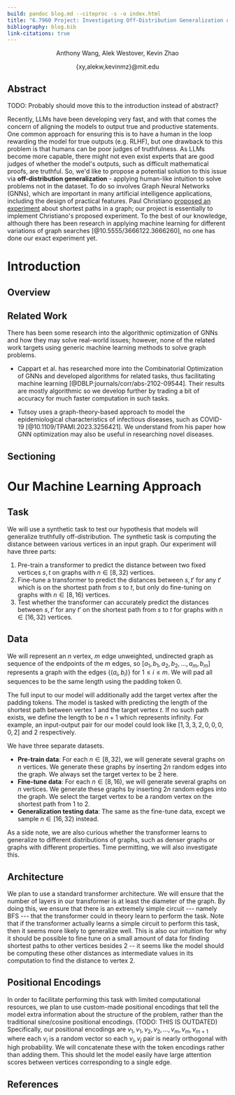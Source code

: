 ```yaml
---
build: pandoc blog.md --citeproc -s -o index.html
title: "6.7960 Project: Investigating Off-Distribution Generalization of Transformers"
bibliography: blog.bib
link-citations: true
---
```


<!-- Guidelines: https://www.dropbox.com/scl/fi/bet8enscln8ue36kd8t17/final_project_guidelines.pdf?rlkey=knd19cnumk51ho1y9crno56ib&e=2&dl=0 -->

<!-- <div style="display: flex; justify-content: space-between;">

<div style="flex: 1; margin: 5px; padding: 10px; border: 1px solid #ddd; text-align: center;"> -->

<div style="text-align:center">
Anthony Wang, Alek Westover, Kevin Zhao

{xy,alekw,kevinmz}\@mit.edu
</div>

## Abstract

TODO: Probably should move this to the introduction instead of abstract?

Recently, LLMs have been developing very fast, and with that comes the concern of aligning the models to output true and productive statements. One common approach for ensuring this is to have a human in the loop rewarding the model for true outputs (e.g. RLHF), but one drawback to this problem is that humans can be poor judges of truthfulness. As LLMs become more capable, there might not even exist experts that are good judges of whether the model's outputs, such as difficult mathematical proofs, are truthful. So, we'd like to propose a potential solution to this issue via **off-distribution generalization** - applying human-like intuition to solve problems not in the dataset. To do so involves Graph Neural Networks (GNNs), which are important in many artificial intelligence applications, including the design of practical features.  Paul Christiano [proposed an experiment](https://www.alignmentforum.org/posts/BxersHYN2qcFoonwg/experimentally-evaluating-whether-honesty-generalizes?commentId=dsDA2BWpHPdgLvaXX) about shortest paths in a graph; our project is essentially to implement Christiano's proposed experiment. To the best of our knowledge, although there has been research in applying machine learning for different variations of graph searches [@10.5555/3666122.3666260], no one has done our exact experiment yet.

# Introduction

## Overview

## Related Work

There has been some research into the algorithmic optimization of GNNs and how they may solve real-world issues; however, none of the related work targets using generic machine learning methods to solve graph problems.

- Cappart et al. has researched more into the Combinatorial Optimization of GNNs and developed algorithms for related tasks, thus facilitating machine learning [@DBLP:journals/corr/abs-2102-09544]. Their results are mostly algorithmic so we develop further by trading a bit of accuracy for much faster computation in such tasks.

- Tutsoy uses a graph-theory-based approach to model the epidemiological characteristics of infectious diseases, such as COVID-19 [@10.1109/TPAMI.2023.3256421]. We understand from his paper how GNN optimization may also be useful in researching novel diseases.

## Sectioning

# Our Machine Learning Approach 

## Task

We will use a synthetic task to test our hypothesis that models will generalize truthfully off-distribution. The synthetic task is computing the distance between various vertices in an input graph. Our experiment will have three parts:

1. Pre-train a transformer to predict the distance between two fixed vertices $s,t$ on graphs with $n\in [8, 32)$ vertices.
2. Fine-tune a transformer to predict the distances between $s,t'$ for any $t'$ which is on the shortest path from $s$ to $t$, but only do fine-tuning on graphs with $n\in [8,16)$ vertices.
3. Test whether the transformer can accurately predict the distances between $s,t'$ for any $t'$ on the shortest path from $s$ to $t$ for graphs with $n\in [16,32)$ vertices.

## Data

We will represent an $n$ vertex, $m$ edge unweighted, undirected graph as sequence of the endpoints of the $m$ edges, so $[a_1,b_1,a_2,b_2,\ldots,a_m,b_m]$ represents a graph with the edges $\{(a_i,b_i)\}$ for $1 \leq i \leq m$. We will pad all sequences to be the same length using the padding token 0.

The full input to our model will additionally add the target vertex after the padding tokens. The model is tasked with predicting the length of the shortest path between vertex 1 and the target vertex $t$. If no such path exists, we define the length to be $n+1$ which represents infinity. For example, an input-output pair for our model could look like $[1, 3, 3, 2, 0, 0, 0, 0, 2]$ and $2$ respectively.

We have three separate datasets.

- **Pre-train data**: For each $n \in [8,32)$, we will generate several graphs on $n$ vertices. We generate these graphs by inserting $2n$ random edges into the graph. We always set the target vertex to be $2$ here.
- **Fine-tune data**: For each $n \in [8,16)$, we will generate several graphs on $n$ vertices. We generate these graphs by inserting $2n$ random edges into the graph. We select the target vertex to be a random vertex on the shortest path from $1$ to $2$.
- **Generalization testing data**: The same as the fine-tune data, except we sample $n \in [16,32)$ instead.

As a side note, we are also curious whether the transformer learns to generalize to different distributions of graphs, such as denser graphs or graphs with different properties. Time permitting, we will also investigate this.

## Architecture

We plan to use a standard transformer architecture. We will ensure that the number of layers in our transformer is at least the diameter of the graph. By doing this, we ensure that there is an extremely simple circuit --- namely BFS --- that the transformer could in theory learn to perform the task. Note that if the transformer actually learns a simple circuit to perform this task, then it seems more likely to generalize well. This is also our intuition for why it should be possible to fine tune on a small amount of data for finding shortest paths to other vertices besides $2$ -- it seems like the model should be computing these other distances as intermediate values in its computation to find the distance to vertex $2$.

## Positional Encodings

In order to facilitate performing this task with limited computational resources, we plan to use custom-made positional encodings that tell the model extra information about the
structure of the problem, rather than the traditional sine/cosine positional encodings. (TODO: THIS IS OUTDATED) Specifically, our positional encodings are $v_1,v_1,v_2,v_2,\ldots,v_m,v_m,v_{m+1}$ where each $v_i$ is a random vector so each $v_i,v_j$ pair is nearly orthogonal with high probability. We will concatenate these with the token encodings rather than adding them. This should let the model easily have large attention scores between vertices corresponding to a single edge.

## References
